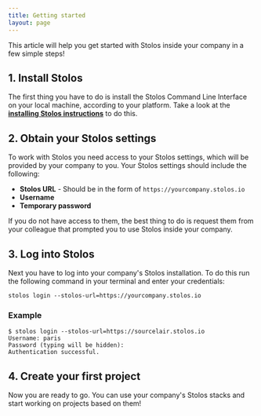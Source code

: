 ```yaml
---
title: Getting started
layout: page
---
```


This article will help you get started with Stolos inside your company in a few simple steps!

## 1. Install Stolos
The first thing you have to do is install the Stolos Command Line Interface on your local machine, according to your platform. Take a look at the [**installing Stolos instructions**](/start/installing-stolos) to do this.

## 2. Obtain your Stolos settings
To work with Stolos you need access to your Stolos settings, which will be provided by your company to you. Your Stolos settings should include the following:

- **Stolos URL** - Should be in the form of `https://yourcompany.stolos.io`
- **Username**
- **Temporary password**

If you do not have access to them, the best thing to do is request them from your colleague that prompted you to use Stolos inside your company.

## 3. Log into Stolos
Next you have to log into your company's Stolos installation. To do this run the following command in your terminal and enter your credentials:

```
stolos login --stolos-url=https://yourcompany.stolos.io
```

### Example

```
$ stolos login --stolos-url=https://sourcelair.stolos.io
Username: paris
Password (typing will be hidden):
Authentication successful.
```

## 4. Create your first project
Now you are ready to go. You can use your company's Stolos stacks and start working on projects based on them!
